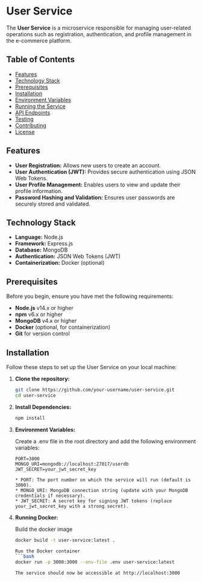 # User Service

The **User Service** is a microservice responsible for managing user-related operations such as registration, authentication, and profile management in the e-commerce platform.

## Table of Contents

- [Features](#features)
- [Technology Stack](#technology-stack)
- [Prerequisites](#prerequisites)
- [Installation](#installation)
- [Environment Variables](#environment-variables)
- [Running the Service](#running-the-service)
- [API Endpoints](#api-endpoints)
- [Testing](#testing)
- [Contributing](#contributing)
- [License](#license)

## Features

- **User Registration:** Allows new users to create an account.
- **User Authentication (JWT):** Provides secure authentication using JSON Web Tokens.
- **User Profile Management:** Enables users to view and update their profile information.
- **Password Hashing and Validation:** Ensures user passwords are securely stored and validated.

## Technology Stack

- **Language:** Node.js
- **Framework:** Express.js
- **Database:** MongoDB
- **Authentication:** JSON Web Tokens (JWT)
- **Containerization:** Docker (optional)

## Prerequisites

Before you begin, ensure you have met the following requirements:

- **Node.js** v14.x or higher
- **npm** v6.x or higher
- **MongoDB** v4.x or higher
- **Docker** (optional, for containerization)
- **Git** for version control

## Installation

Follow these steps to set up the User Service on your local machine:

1. **Clone the repository:**

   ```bash
   git clone https://github.com/your-username/user-service.git
   cd user-service
   
2. **Install Dependencies:**

   ```bash
   npm install

3. **Environment Variables:**

    Create a .env file in the root directory and add the following environment variables:
   ```dotenv
   PORT=3000
   MONGO_URI=mongodb://localhost:27017/userdb
   JWT_SECRET=your_jwt_secret_key

   * PORT: The port number on which the service will run (default is 3000).
   * MONGO_URI: MongoDB connection string (update with your MongoDB credentials if necessary).
   * JWT_SECRET: A secret key for signing JWT tokens (replace your_jwt_secret_key with a strong secret).

 4. **Running Docker:**
    
    Build the docker image
    ```bash
    docker build -t user-service:latest .

    Run the Docker container
    ```bash
    docker run -p 3000:3000 --env-file .env user-service:latest

    The service should now be accessible at http://localhost:3000

  

    

  

